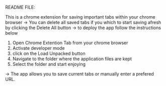 README FILE:

This is a chrome extension for saving important tabs within your chrome browser
-> You can delete all saved tabs if you which to start saving afresh by clicking the Delete All button
-> to deploy the app follow the instructions below

1. Open Chrome Extention Tab from your chrome browser
2. Activate developer mode
3. click on the Load Unpacked button
4. Navigate to the folder where the application files are kept
5. Select the folder and start enjoying

-> The app allows you to save current tabs or manually enter a prefered URL. 